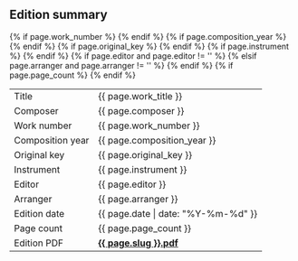 ## Edition summary
<table>
  <tbody>
    <tr>
      <td>Title </td><td itemprop="title">{{ page.work_title }}</td>
    </tr>
    <tr>
      <td>Composer </td><td itemprop="composer">{{ page.composer }}</td>
    </tr>
    {% if page.work_number %}
      <tr>
        <td>Work number </td><td itemprop="work-number">{{ page.work_number }}</td>
      </tr>
    {% endif %}
    {% if page.composition_year %}
      <tr>
        <td>Composition year </td><td itemprop="composition-year">{{ page.composition_year }}</td>
      </tr>
    {% endif %}
    {% if page.original_key %}
      <tr>
        <td>Original key </td><td itemprop="original-key">{{ page.original_key }}</td>
      </tr>
    {% endif %}
    {% if page.instrument %}
      <tr>
        <td>Instrument </td><td itemprop="instrument">{{ page.instrument }}</td>
      </tr>
    {% endif %}
    {% if page.editor and page.editor != '' %}
      <tr>
        <td>Editor </td><td itemprop="editor">{{ page.editor }}</td>
      </tr>
    {% elsif page.arranger and page.arranger != '' %}
      <tr>
        <td>Arranger </td><td itemprop="arranger">{{ page.arranger }}</td>
      </tr>
    {% endif %}
    <tr>
      <td>Edition date </td><td itemprop="edition-date">{{ page.date | date: "%Y-%m-%d" }}</td>
    </tr>
    {% if page.page_count %}
      <tr>
        <td>Page count </td><td itemprop="page-count">{{ page.page_count }}</td>
      </tr>
    {% endif %}
    <tr>
      <td>Edition PDF </td><td itemprop="edition-pdf"><a href="{{ pdf_path | absolute_url }}"
        data-goatcounter-click="{{pdf_path}}"
        data-goatcounter-title="{{page.name}}.pdf"
        data-goatcounter-referrer="edition-summary"><strong>{{ page.slug }}.pdf</strong></a></td>
    </tr>
  </tbody>
</table>

